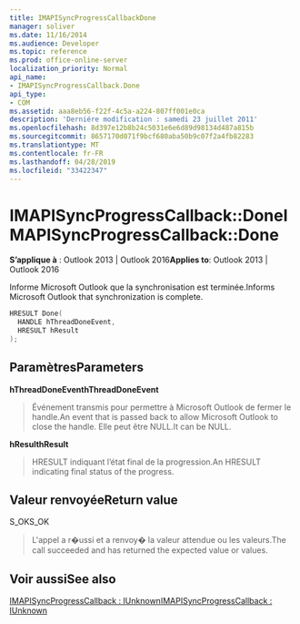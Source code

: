 ```yaml
---
title: IMAPISyncProgressCallbackDone
manager: soliver
ms.date: 11/16/2014
ms.audience: Developer
ms.topic: reference
ms.prod: office-online-server
localization_priority: Normal
api_name:
- IMAPISyncProgressCallback.Done
api_type:
- COM
ms.assetid: aaa8eb56-f22f-4c5a-a224-807ff001e0ca
description: 'Derniére modification : samedi 23 juillet 2011'
ms.openlocfilehash: 8d397e12b8b24c5031e6e6d89d98134d487a815b
ms.sourcegitcommit: 8657170d071f9bcf680aba50b9c07f2a4fb82283
ms.translationtype: MT
ms.contentlocale: fr-FR
ms.lasthandoff: 04/28/2019
ms.locfileid: "33422347"
---
```

# <a name="imapisyncprogresscallbackdone"></a><span data-ttu-id="af12d-103">IMAPISyncProgressCallback::Done</span><span class="sxs-lookup"><span data-stu-id="af12d-103">IMAPISyncProgressCallback::Done</span></span>

  
  
<span data-ttu-id="af12d-104">**S’applique à** : Outlook 2013 | Outlook 2016</span><span class="sxs-lookup"><span data-stu-id="af12d-104">**Applies to**: Outlook 2013 | Outlook 2016</span></span> 
  
 <span data-ttu-id="af12d-105">Informe Microsoft Outlook que la synchronisation est terminée.</span><span class="sxs-lookup"><span data-stu-id="af12d-105">Informs Microsoft Outlook that synchronization is complete.</span></span> 
  
```cpp
HRESULT Done(
  HANDLE hThreadDoneEvent, 
  HRESULT hResult
);
```

## <a name="parameters"></a><span data-ttu-id="af12d-106">Paramètres</span><span class="sxs-lookup"><span data-stu-id="af12d-106">Parameters</span></span>

 <span data-ttu-id="af12d-107">**hThreadDoneEvent**</span><span class="sxs-lookup"><span data-stu-id="af12d-107">**hThreadDoneEvent**</span></span>
  
> <span data-ttu-id="af12d-108">Événement transmis pour permettre à Microsoft Outlook de fermer le handle.</span><span class="sxs-lookup"><span data-stu-id="af12d-108">An event that is passed back to allow Microsoft Outlook to close the handle.</span></span> <span data-ttu-id="af12d-109">Elle peut être NULL.</span><span class="sxs-lookup"><span data-stu-id="af12d-109">It can be NULL.</span></span>
    
 <span data-ttu-id="af12d-110">**hResult**</span><span class="sxs-lookup"><span data-stu-id="af12d-110">**hResult**</span></span>
  
> <span data-ttu-id="af12d-111">HRESULT indiquant l’état final de la progression.</span><span class="sxs-lookup"><span data-stu-id="af12d-111">An HRESULT indicating final status of the progress.</span></span>
    
## <a name="return-value"></a><span data-ttu-id="af12d-112">Valeur renvoyée</span><span class="sxs-lookup"><span data-stu-id="af12d-112">Return value</span></span>

<span data-ttu-id="af12d-113">S_OK</span><span class="sxs-lookup"><span data-stu-id="af12d-113">S_OK</span></span> 
  
> <span data-ttu-id="af12d-114">L'appel a r�ussi et a renvoy� la valeur attendue ou les valeurs.</span><span class="sxs-lookup"><span data-stu-id="af12d-114">The call succeeded and has returned the expected value or values.</span></span>
    
## <a name="see-also"></a><span data-ttu-id="af12d-115">Voir aussi</span><span class="sxs-lookup"><span data-stu-id="af12d-115">See also</span></span>



[<span data-ttu-id="af12d-116">IMAPISyncProgressCallback : IUnknown</span><span class="sxs-lookup"><span data-stu-id="af12d-116">IMAPISyncProgressCallback : IUnknown</span></span>](imapisyncprogresscallbackiunknown.md)

